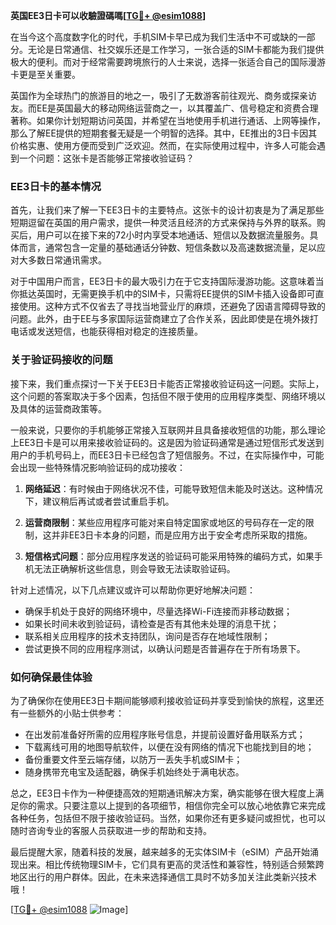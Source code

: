 **英国EE3日卡可以收驗證碼嗎[[TG💪+ @esim1088](https://t.me/s/esim1088)]**

在当今这个高度数字化的时代，手机SIM卡早已成为我们生活中不可或缺的一部分。无论是日常通信、社交娱乐还是工作学习，一张合适的SIM卡都能为我们提供极大的便利。而对于经常需要跨境旅行的人士来说，选择一张适合自己的国际漫游卡更是至关重要。

英国作为全球热门的旅游目的地之一，吸引了无数游客前往观光、商务或探亲访友。而EE是英国最大的移动网络运营商之一，以其覆盖广、信号稳定和资费合理著称。如果你计划短期访问英国，并希望在当地使用手机进行通话、上网等操作，那么了解EE提供的短期套餐无疑是一个明智的选择。其中，EE推出的3日卡因其价格实惠、使用方便而受到广泛欢迎。然而，在实际使用过程中，许多人可能会遇到一个问题：这张卡是否能够正常接收验证码？

### EE3日卡的基本情况

首先，让我们来了解一下EE3日卡的主要特点。这张卡的设计初衷是为了满足那些短期逗留在英国的用户需求，提供一种灵活且经济的方式来保持与外界的联系。购买后，用户可以在接下来的72小时内享受本地通话、短信以及数据流量服务。具体而言，通常包含一定量的基础通话分钟数、短信条数以及高速数据流量，足以应对大多数日常通讯需求。

对于中国用户而言，EE3日卡的最大吸引力在于它支持国际漫游功能。这意味着当你抵达英国时，无需更换手机中的SIM卡，只需将EE提供的SIM卡插入设备即可直接使用。这种方式不仅省去了寻找当地营业厅的麻烦，还避免了因语言障碍导致的问题。此外，由于EE与多家国际运营商建立了合作关系，因此即使是在境外拨打电话或发送短信，也能获得相对稳定的连接质量。

### 关于验证码接收的问题

接下来，我们重点探讨一下关于EE3日卡能否正常接收验证码这一问题。实际上，这个问题的答案取决于多个因素，包括但不限于使用的应用程序类型、网络环境以及具体的运营商政策等。

一般来说，只要你的手机能够正常接入互联网并且具备接收短信的功能，那么理论上EE3日卡是可以用来接收验证码的。这是因为验证码通常是通过短信形式发送到用户的手机号码上，而EE3日卡已经包含了短信服务。不过，在实际操作中，可能会出现一些特殊情况影响验证码的成功接收：

1. **网络延迟**：有时候由于网络状况不佳，可能导致短信未能及时送达。这种情况下，建议稍后再试或者尝试重启手机。
   
2. **运营商限制**：某些应用程序可能对来自特定国家或地区的号码存在一定的限制，这并非EE3日卡本身的问题，而是应用方出于安全考虑所采取的措施。

3. **短信格式问题**：部分应用程序发送的验证码可能采用特殊的编码方式，如果手机无法正确解析这些信息，则会导致无法读取验证码。

针对上述情况，以下几点建议或许可以帮助你更好地解决问题：

- 确保手机处于良好的网络环境中，尽量选择Wi-Fi连接而非移动数据；
- 如果长时间未收到验证码，请检查是否有其他未处理的消息干扰；
- 联系相关应用程序的技术支持团队，询问是否存在地域性限制；
- 尝试更换不同的应用程序测试，以确认问题是否普遍存在于所有场景下。

### 如何确保最佳体验

为了确保你在使用EE3日卡期间能够顺利接收验证码并享受到愉快的旅程，这里还有一些额外的小贴士供参考：

- 在出发前准备好所需的应用程序账号信息，并提前设置好备用联系方式；
- 下载离线可用的地图导航软件，以便在没有网络的情况下也能找到目的地；
- 备份重要文件至云端存储，以防万一丢失手机或SIM卡；
- 随身携带充电宝及适配器，确保手机始终处于满电状态。

总之，EE3日卡作为一种便捷高效的短期通讯解决方案，确实能够在很大程度上满足你的需求。只要注意以上提到的各项细节，相信你完全可以放心地依靠它来完成各种任务，包括但不限于接收验证码。当然，如果你还有更多疑问或担忧，也可以随时咨询专业的客服人员获取进一步的帮助和支持。

最后提醒大家，随着科技的发展，越来越多的无实体SIM卡（eSIM）产品开始涌现出来。相比传统物理SIM卡，它们具有更高的灵活性和兼容性，特别适合频繁跨地区出行的用户群体。因此，在未来选择通信工具时不妨多加关注此类新兴技术哦！

[[TG💪+ @esim1088](https://t.me/s/esim1088) ![Image](https://i.postimg.cc/4NQfJmqS/Snipaste-2025-05-13-00-14-12.png)]